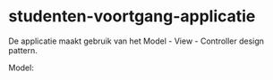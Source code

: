 # studenten-voortgang-applicatie
De applicatie maakt gebruik van het Model - View - Controller design pattern.

Model:
